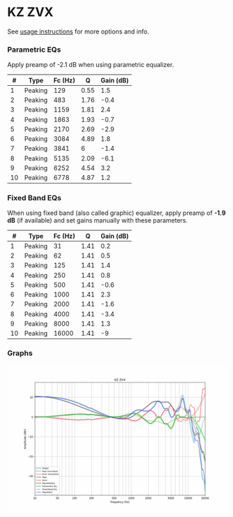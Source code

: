 # KZ ZVX
See [usage instructions](https://github.com/jaakkopasanen/AutoEq#usage) for more options and info.

### Parametric EQs
Apply preamp of -2.1 dB when using parametric equalizer.

|   # | Type    |   Fc (Hz) |    Q |   Gain (dB) |
|-----|---------|-----------|------|-------------|
|   1 | Peaking |       129 | 0.55 |         1.5 |
|   2 | Peaking |       483 | 1.76 |        -0.4 |
|   3 | Peaking |      1159 | 1.81 |         2.4 |
|   4 | Peaking |      1863 | 1.93 |        -0.7 |
|   5 | Peaking |      2170 | 2.69 |        -2.9 |
|   6 | Peaking |      3084 | 4.89 |         1.8 |
|   7 | Peaking |      3841 | 6    |        -1.4 |
|   8 | Peaking |      5135 | 2.09 |        -6.1 |
|   9 | Peaking |      6252 | 4.54 |         3.2 |
|  10 | Peaking |      6778 | 4.87 |         1.2 |

### Fixed Band EQs
When using fixed band (also called graphic) equalizer, apply preamp of **-1.9 dB** (if available) and set gains manually with these parameters.

|   # | Type    |   Fc (Hz) |    Q |   Gain (dB) |
|-----|---------|-----------|------|-------------|
|   1 | Peaking |        31 | 1.41 |         0.2 |
|   2 | Peaking |        62 | 1.41 |         0.5 |
|   3 | Peaking |       125 | 1.41 |         1.4 |
|   4 | Peaking |       250 | 1.41 |         0.8 |
|   5 | Peaking |       500 | 1.41 |        -0.6 |
|   6 | Peaking |      1000 | 1.41 |         2.3 |
|   7 | Peaking |      2000 | 1.41 |        -1.6 |
|   8 | Peaking |      4000 | 1.41 |        -3.4 |
|   9 | Peaking |      8000 | 1.41 |         1.3 |
|  10 | Peaking |     16000 | 1.41 |        -9   |

### Graphs
![](./KZ%20ZVX.png)
